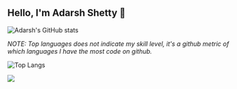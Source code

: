 ## Hello, I'm Adarsh Shetty 👋

<!-- - 🌱 I’m currently learning C++
- 💬 Ask me about Python, Django, HTML, CSS, Javascript
- Check out my live pet projects here: https://linktr.ee/adarshetty -->

![Adarsh's GitHub stats](https://github-readme-stats.vercel.app/api?username=ObliviousParadigm&count_private=true&show_icons=true&theme=dark)

*NOTE: Top languages does not indicate my skill level, it's a github metric of which languages I have the most code on github.*

![Top Langs](https://github-readme-stats.vercel.app/api/top-langs/?username=ObliviousParadigm&layout=compact)

<img src="https://komarev.com/ghpvc/?username=your-github-ObliviousParadigm&color=blue"></img>

